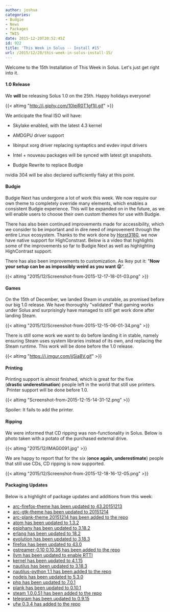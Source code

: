 ```yaml
---
author: joshua
categories:
- Budgie
- News
- Packages
- TWIS
date: 2015-12-20T20:52:45Z
id: 922
title: 'This Week in Solus -- Install #15'
url: /2015/12/20/this-week-in-solus-install-15/
--- 
```

Welcome to the 15th Installation of This Week in Solus. Let's just get right into it. 

#### 1.0 Release

We **will** be releasing Solus 1.0 on the 25th. Happy holidays everyone!

{{< altimg "http://i.giphy.com/10lejR0T1gf1II.gif" >}}

We anticipate the final ISO will have:

- Skylake enabled, with the latest 4.3 kernel
        
- AMDGPU driver support
        
- libinput xorg driver replacing syntaptics and evdev input drivers
        
- Intel + nouveau packages will be synced with latest git snapshots.
        
- Budgie Rewrite to replace Budgie

nvidia 304 will be also declared sufficiently flaky at this point.

#### Budgie

Budgie Next has undergone a lot of work this week. We now require our own theme to completely override many elements, which enables a consistent Budgie experience. This will be expanded on in the future, as we will enable users to choose their own custom themes for use with Budgie.

There has also been continued improvements made for accessibility, which we consider to be important and in dire need of improvement through the entire Linux ecosystem. Thanks to the work done by [Horst3180](https://plus.google.com/113168459677947885445),
we now have native support for HighConstrast. Below is a video that highlights some of the improvements so far to Budgie Next as well as highlighting HighContrast support.

There has also been improvements to customization. As Ikey put it: "**Now your setup can be as impossibly weird as you want 😛**".

{{< altimg "2015/12/Screenshot-from-2015-12-17-18-01-03.png" >}}

#### Games

On the 15th of December, we landed Steam in unstable, as promised before our big 1.0 release. We have thoroughly "validated" that gaming works under Solus and surprisingly have managed to still get work done after landing Steam.

{{< altimg "2015/12/Screenshot-from-2015-12-15-06-01-34.png" >}}

There is still some work we want to do before landing it in stable, namely ensuring Steam uses system libraries instead of its own, and replacing the Steam runtime. This work will be done before the 1.0 release.

{{< altimg "https://i.imgur.com/jjSia8V.gif" >}}

#### Printing

Printing support is almost finished, which is great for the five (**drastic underestimation**) people left in the world that still use printers.  Printer support will be done before 1.0.

{{< altimg "Screenshot-from-2015-12-15-14-31-12.png" >}}

Spoiler: It fails to add the printer.

#### Ripping

We were informed that CD ripping was non-functionality in Solus. Below is photo taken with a potato of the purchased external drive.

{{< altimg "2015/12/IMAG0091.jpg" >}}

We are happy to report that for the six (**once again, underestimate**) people that still use CDs, CD ripping is now supported.

{{< altimg "2015/12/Screenshot-from-2015-12-18-16-12-05.png" >}}

 #### Packaging Updates

Below is a highlight of package updates and additions from this week:

- [arc-firefox-theme has been updated to 43.20151213](https://git.solus-project.com/packages/arc-firefox-theme/commit/?id=1bf5c1e220695205b6bf57a67633a29041bea95c)        
- [arc-gtk-theme has been updated to 20151214](https://git.solus-project.com/packages/arc-gtk-theme/commit/?id=806801711c55f8a14978aca5529578ba4be6dedc)        
- [arc-plank-theme 20151214 has been added to the repo](https://git.solus-project.com/packages/arc-plank-theme/commit/?id=fd92420dc1e2c0af6d0a34bea1d23d09b9cb72d0)        
- [atom has been updated to 1.3.2](https://git.solus-project.com/packages/atom/commit/?id=c23203d70657989ab0be00185ada0d5a5f6d439d)        
- [epiphany has been updated to 3.18.2](https://git.solus-project.com/packages/atom/commit/?id=c23203d70657989ab0be00185ada0d5a5f6d439d)        
- [erlang has been updated to 18.2](https://git.solus-project.com/packages/erlang/commit/?id=ffa92c92cf232388c148de2623cb51c93bb4fdda)        
- [evolution has been updated to 3.18.3](https://git.solus-project.com/packages/evolution/commit/?id=c83f36acaf837eee7bdfcfb63e3c999ef77e19c8)        
- [firefox has been updated to 43.0](https://git.solus-project.com/packages/firefox/commit/?id=3e6161764f63d067bbc37b518c19470fbdc6e518)        
- [gstreamer-0.10 0.10.36 has been added to the repo](https://git.solus-project.com/packages/gstreamer-0.10/commit/?id=98052d7c332a316bdb8a628168b3febeb44ea9e1)        
- [llvm has been updated to enable RTTI](https://git.solus-project.com/packages/llvm/commit/?id=8c72ba33b3708ba05f4c890adf0819c6d4b7a363)        
- [kernel has been updated to 4.1.15](https://git.solus-project.com/packages/kernel/commit/?id=11558e452623ef05e896c7b88c60316b9ce4e3e3)        
- [nautilus has been updated to 3.18.3](https://git.solus-project.com/packages/nautilus/commit/?id=ceb51d82bd7f442326b718509bfb2176f174965e)        
- [nautilus-python 1.1 has been added to the repo](https://git.solus-project.com/packages/nautilus-python/commit/?id=82836d34349f29852e88a5ba767f1d8613f0cf1b)        
- [nodejs has been updated to 5.3.0](https://git.solus-project.com/packages/nodejs/commit/?id=fdb4623a6a9003e6879c996d3b8f377a5d9f631e)        
- [php has been updated to 7.0.1](https://git.solus-project.com/packages/php/commit/?id=b44b763057234aa88036d0303bee4a35fec23f21)        
- [plank has been updated to 0.10.1](https://git.solus-project.com/packages/plank/commit/?id=62bdb52606093a456531593de0c347a26fa26466)        
- [steam 1.0.0.51 has been added to the repo](https://git.solus-project.com/packages/steam/commit/?id=fc4edf1b5777b74dc2e9ae70240e395deeab515e)        
- [telegram has been updated to 0.9.15](https://git.solus-project.com/packages/telegram/commit/?id=e52d799d9f98b67933d4cb7c2e99d497615c60d2)        
- [ufw 0.3.4 has added to the repo](https://git.solus-project.com/packages/ufw/commit/?id=c5685befdf083c50e6a03bf6de2ab03f3bfa3391)